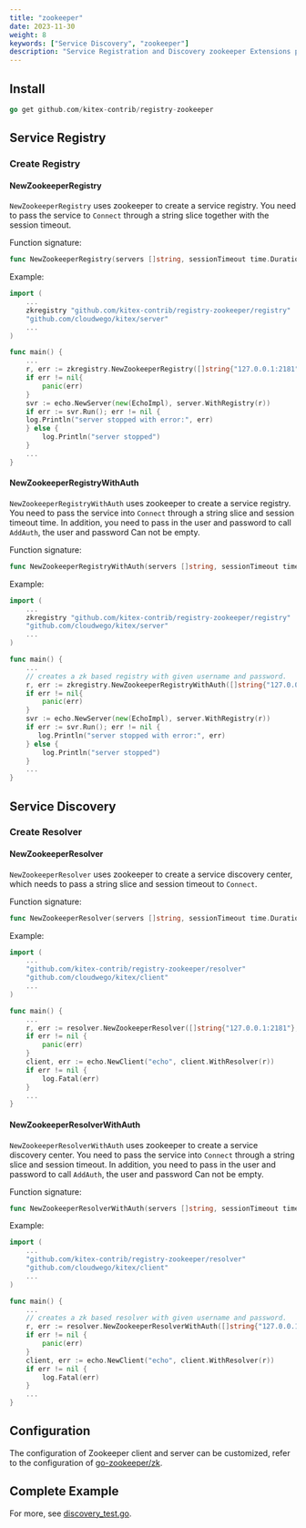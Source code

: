 ```yaml
---
title: "zookeeper"
date: 2023-11-30
weight: 8
keywords: ["Service Discovery", "zookeeper"]
description: "Service Registration and Discovery zookeeper Extensions provided by Kitex."
---
```


## Install

```go
go get github.com/kitex-contrib/registry-zookeeper
```

## Service Registry

### Create Registry

#### NewZookeeperRegistry

`NewZookeeperRegistry` uses zookeeper to create a service registry. You need to pass the service to `Connect` through a string slice together with the session timeout.

Function signature:

```go
func NewZookeeperRegistry(servers []string, sessionTimeout time.Duration) (registry.Registry, error)
```

Example:

```go
import (
    ...
	zkregistry "github.com/kitex-contrib/registry-zookeeper/registry"
	"github.com/cloudwego/kitex/server"
    ...
)

func main() {
    ...
    r, err := zkregistry.NewZookeeperRegistry([]string{"127.0.0.1:2181"}, 40*time.Second)
    if err != nil{
        panic(err)
    }
    svr := echo.NewServer(new(EchoImpl), server.WithRegistry(r))
    if err := svr.Run(); err != nil {
    log.Println("server stopped with error:", err)
    } else {
        log.Println("server stopped")
    }
    ...
}
```

#### NewZookeeperRegistryWithAuth

`NewZookeeperRegistryWithAuth` uses zookeeper to create a service registry. You need to pass the service into `Connect` through a string slice and session timeout time. In addition, you need to pass in the user and password to call `AddAuth`, the user and password Can not be empty.

Function signature:

```go
func NewZookeeperRegistryWithAuth(servers []string, sessionTimeout time.Duration, user, password string)
```

Example:

```go
import (
    ...
	zkregistry "github.com/kitex-contrib/registry-zookeeper/registry"
	"github.com/cloudwego/kitex/server"
    ...
)

func main() {
    ...
    // creates a zk based registry with given username and password.
    r, err := zkregistry.NewZookeeperRegistryWithAuth([]string{"127.0.0.1:2181"}, 40*time.Second, "username", "password")
    if err != nil{
        panic(err)
    }
    svr := echo.NewServer(new(EchoImpl), server.WithRegistry(r))
    if err := svr.Run(); err != nil {
       log.Println("server stopped with error:", err)
    } else {
        log.Println("server stopped")
    }
    ...
}
```

## Service Discovery

### Create Resolver

#### NewZookeeperResolver

`NewZookeeperResolver` uses zookeeper to create a service discovery center, which needs to pass a string slice and session timeout to `Connect`.

Function signature:

```go
func NewZookeeperResolver(servers []string, sessionTimeout time.Duration) (discovery.Resolver, error)
```

Example:

```go
import (
    ...
    "github.com/kitex-contrib/registry-zookeeper/resolver"
    "github.com/cloudwego/kitex/client"
    ...
)

func main() {
    ...
    r, err := resolver.NewZookeeperResolver([]string{"127.0.0.1:2181"}, 40*time.Second)
    if err != nil {
        panic(err)
    }
    client, err := echo.NewClient("echo", client.WithResolver(r))
	if err != nil {
		log.Fatal(err)
	}
    ...
}
```

#### NewZookeeperResolverWithAuth

`NewZookeeperResolverWithAuth` uses zookeeper to create a service discovery center. You need to pass the service into `Connect` through a string slice and session timeout. In addition, you need to pass in the user and password to call `AddAuth`, the user and password Can not be empty.

Function signature:

```go
func NewZookeeperResolverWithAuth(servers []string, sessionTimeout time.Duration, user, password string)
```

Example:

```go
import (
    ...
    "github.com/kitex-contrib/registry-zookeeper/resolver"
    "github.com/cloudwego/kitex/client"
    ...
)

func main() {
    ...
	// creates a zk based resolver with given username and password.
    r, err := resolver.NewZookeeperResolverWithAuth([]string{"127.0.0.1:2181"}, 40*time.Second, "username", "password")
    if err != nil {
        panic(err)
    }
    client, err := echo.NewClient("echo", client.WithResolver(r))
	if err != nil {
		log.Fatal(err)
	}
    ...
}
```

## Configuration

The configuration of Zookeeper client and server can be customized, refer to the configuration of [go-zookeeper/zk](https://github.com/go-zookeeper/zk).

## Complete Example

For more, see [discovery_test.go](https://github.com/kitex-contrib/registry-zookeeper/blob/main/discovery_test.go).

